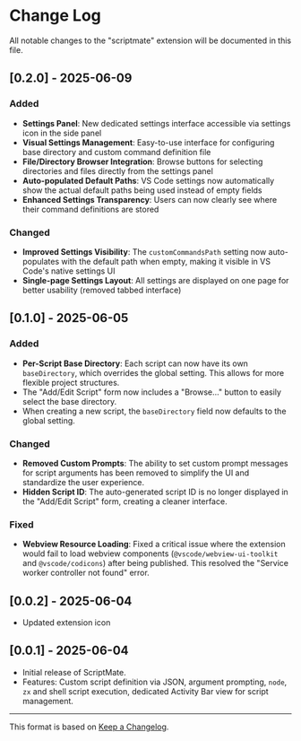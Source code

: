 # Change Log

All notable changes to the "scriptmate" extension will be documented in this file.

## [0.2.0] - 2025-06-09

### Added

- **Settings Panel**: New dedicated settings interface accessible via settings icon in the side panel
- **Visual Settings Management**: Easy-to-use interface for configuring base directory and custom command definition file
- **File/Directory Browser Integration**: Browse buttons for selecting directories and files directly from the settings panel
- **Auto-populated Default Paths**: VS Code settings now automatically show the actual default paths being used instead of empty fields
- **Enhanced Settings Transparency**: Users can now clearly see where their command definitions are stored

### Changed

- **Improved Settings Visibility**: The `customCommandsPath` setting now auto-populates with the default path when empty, making it visible in VS Code's native settings UI
- **Single-page Settings Layout**: All settings are displayed on one page for better usability (removed tabbed interface)

## [0.1.0] - 2025-06-05

### Added

- **Per-Script Base Directory**: Each script can now have its own `baseDirectory`, which overrides the global setting. This allows for more flexible project structures.
- The "Add/Edit Script" form now includes a "Browse..." button to easily select the base directory.
- When creating a new script, the `baseDirectory` field now defaults to the global setting.

### Changed

- **Removed Custom Prompts**: The ability to set custom prompt messages for script arguments has been removed to simplify the UI and standardize the user experience.
- **Hidden Script ID**: The auto-generated script ID is no longer displayed in the "Add/Edit Script" form, creating a cleaner interface.

### Fixed

- **Webview Resource Loading**: Fixed a critical issue where the extension would fail to load webview components (`@vscode/webview-ui-toolkit` and `@vscode/codicons`) after being published. This resolved the "Service worker controller not found" error.

## [0.0.2] - 2025-06-04

- Updated extension icon

## [0.0.1] - 2025-06-04

- Initial release of ScriptMate.
- Features: Custom script definition via JSON, argument prompting, `node`, `zx` and shell script execution, dedicated Activity Bar view for script management.

---

This format is based on [Keep a Changelog](https://keepachangelog.com/en/1.0.0/).
